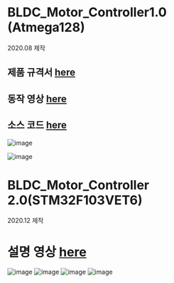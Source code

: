 # BLDC_Motor_Controller1.0 (Atmega128) 
2020.08 제작
## 제품 규격서 [here](https://github.com/engineerjkk/BLDC_Motor_Controller/blob/main/BLDC_Motor/JK%20MOTOR%201.0%20%EC%A0%9C%ED%92%88%EA%B7%9C%EA%B2%A9%EC%84%9C.pdf)    
## 동작 영상 [here](https://blog.naver.com/engineerjkk/222187851683)  
## 소스 코드 [here](https://github.com/engineerjkk/BLDC_Motor_Controller/blob/main/BLDCMOTOR.c)
![image](https://user-images.githubusercontent.com/76835313/114378652-e271c680-9bc2-11eb-941d-9432cc70106f.png)

![image](https://user-images.githubusercontent.com/76835313/114378613-d84fc800-9bc2-11eb-8b0d-220db2be9eeb.png)  

# BLDC_Motor_Controller 2.0(STM32F103VET6)  
2020.12 제작 
# 설명 영상 [here](https://blog.naver.com/engineerjkk/222187850240)
![image](https://user-images.githubusercontent.com/76835313/116801615-77266f00-ab46-11eb-94b8-345065281c4b.png)
![image](https://user-images.githubusercontent.com/76835313/114378942-2f559d00-9bc3-11eb-878d-36cb76e33686.png)
![image](https://user-images.githubusercontent.com/76835313/114379084-58762d80-9bc3-11eb-884a-2613a58eef7f.png)
![image](https://user-images.githubusercontent.com/76835313/114378993-3ed4e600-9bc3-11eb-9c7b-e2073814e7f4.png)
